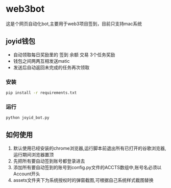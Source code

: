 # web3bot

这是个网页自动化bot,主要用于web3项目签到，目前只支持mac系统

## joyid钱包

- 自动领取每日奖励里的 签到 余额 交易 3个任务奖励
- 钱包之间两两互相发送matic
- 发送后自动返回未完成的任务再次领取

### 安装

```bash 00000000
pip install -r requirements.txt
```

### 运行

```bash 00000000
python joyid_bot.py
```

## 如何使用

1. 默认使用已经安装的chrome浏览器,运行脚本前退出所有已打开的谷歌浏览器,运行期间浏览器置顶
2. 先把所有要自动签到账号都登录进去
3. 添加所有要自动签到的账号到config.py文件的ACCTS数组中,账号名必须以Account开头
4. assets文件夹下为系统授权时的弹窗截图,可根据自己系统样式截图替换



